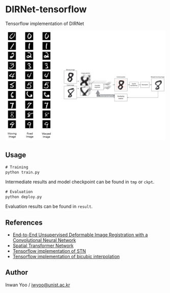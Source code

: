 # DIRNet-tensorflow
Tensorflow implementation of DIRNet

![alt tag](misc/DIRNet.png)

## Usage
```
# Training
python train.py
```
Intermediate results and model checkpoint can be found in ```tmp``` or ```ckpt```.

```
# Evaluation
python deploy.py 
```
Evaluation results can be found in ```result```.

## References
- [End-to-End Unsupervised Deformable Image Registration with a Convolutional Neural Network](https://arxiv.org/abs/1704.06065)
- [Spatial Transformer Network](https://arxiv.org/abs/1704.06065)
- [Tensorflow implementation of STN](https://github.com/daviddao/spatial-transformer-tensorflow/blob/master/spatial_transformer.py)
- [Tensorflow implementation of bicubic interpolation](https://github.com/iwyoo/bicubic_interp-tensorflow)

## Author
Inwan Yoo / iwyoo@unist.ac.kr
